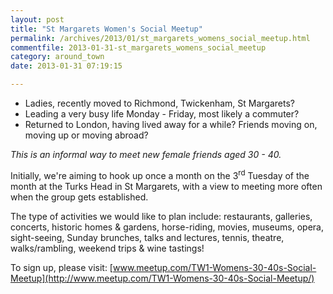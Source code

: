 ```yaml
---
layout: post
title: "St Margarets Women's Social Meetup"
permalink: /archives/2013/01/st_margarets_womens_social_meetup.html
commentfile: 2013-01-31-st_margarets_womens_social_meetup
category: around_town
date: 2013-01-31 07:19:15

---
```


-   Ladies, recently moved to Richmond, Twickenham, St Margarets?
-   Leading a very busy life Monday - Friday, most likely a commuter?
-   Returned to London, having lived away for a while? Friends moving on, moving up or moving abroad?

*This is an informal way to meet new female friends aged 30 - 40.*

Initially, we're aiming to hook up once a month on the 3<sup>rd</sup> Tuesday of the month at the Turks Head in St Margarets, with a view to meeting more often when the group gets established.

The type of activities we would like to plan include: restaurants, galleries, concerts, historic homes & gardens, horse-riding, movies, museums, opera, sight-seeing, Sunday brunches, talks and lectures, tennis, theatre, walks/rambling, weekend trips & wine tastings!

To sign up, please visit: [www.meetup.com/TW1-Womens-30-40s-Social-Meetup](http://www.meetup.com/TW1-Womens-30-40s-Social-Meetup/)
